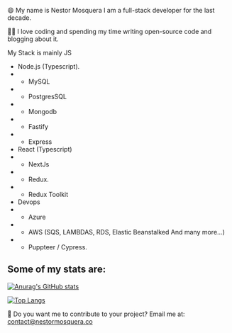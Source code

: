 😄 My name is Nestor Mosquera I am a full-stack developer for the last decade.

🙏🏻 I love coding and spending my time writing open-source code and blogging about it.

My Stack is mainly JS

- Node.js (Typescript).
- - MySQL 
- - PostgresSQL
- - Mongodb
- - Fastify
- - Express
- React (Typescript)
- - NextJs
- - Redux.
- - Redux Toolkit
- Devops
- - Azure
- - AWS (SQS, LAMBDAS, RDS, Elastic Beanstalked And many more...)
- - Puppteer / Cypress.

## Some of my stats are:
[![Anurag's GitHub stats](https://github-readme-stats.vercel.app/api?username=NestorMosqueraBlandon)](https://github.com/NestorMosqueraBlandon/github-readme-stats)

[![Top Langs](https://github-readme-stats.vercel.app/api/top-langs/?username=anuraghazra)](https://github.com/anuraghazra/github-readme-stats)


👋 Do you want me to contribute to your project? Email me at: contact@nestormosquera.co
